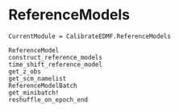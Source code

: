 # ReferenceModels

```@meta
CurrentModule = CalibrateEDMF.ReferenceModels
```

```@docs
ReferenceModel
construct_reference_models
time_shift_reference_model
get_z_obs
get_scm_namelist
ReferenceModelBatch
get_minibatch!
reshuffle_on_epoch_end
```
